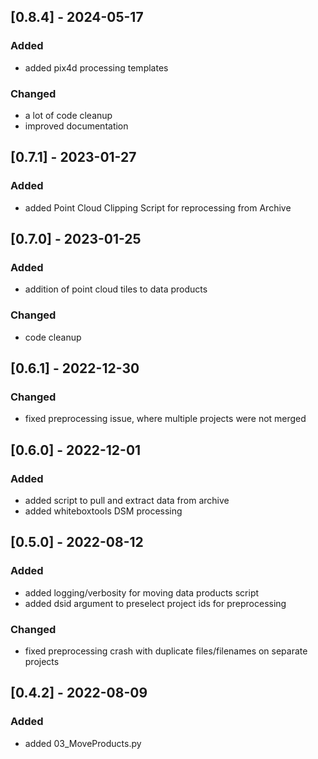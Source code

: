 ## [0.8.4] - 2024-05-17
### Added
- added pix4d processing templates
### Changed
- a lot of code cleanup
- improved documentation

## [0.7.1] - 2023-01-27
### Added
- added Point Cloud Clipping Script for reprocessing from Archive


## [0.7.0] - 2023-01-25
### Added
- addition of point cloud tiles to data products 
### Changed
- code cleanup

## [0.6.1] - 2022-12-30
### Changed
- fixed preprocessing issue, where multiple projects were not merged

## [0.6.0] - 2022-12-01
### Added
- added script to pull and extract data from archive
- added whiteboxtools DSM processing

## [0.5.0] - 2022-08-12
### Added
- added logging/verbosity for moving data products script
- added dsid argument to preselect project ids for preprocessing
### Changed
- fixed preprocessing crash with duplicate files/filenames on separate projects

## [0.4.2] - 2022-08-09
### Added
- added 03_MoveProducts.py
